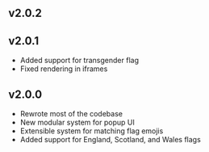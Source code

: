 ## v2.0.2


## v2.0.1
- Added support for transgender flag
- Fixed rendering in iframes

## v2.0.0
- Rewrote most of the codebase
- New modular system for popup UI
- Extensible system for matching flag emojis
- Added support for England, Scotland, and Wales flags
